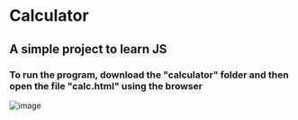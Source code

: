# Calculator
## A simple project to learn JS
### To run the program, download the "calculator" folder and then open the file "calc.html" using the browser
![image](https://user-images.githubusercontent.com/78851169/217688879-dcdebe06-700e-45a7-8487-bbf85333c973.png)
